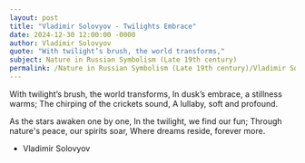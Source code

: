 ```yaml
---
layout: post
title: "Vladimir Solovyov - Twilights Embrace"
date: 2024-12-30 12:00:00 -0000
author: Vladimir Solovyov
quote: "With twilight’s brush, the world transforms,"
subject: Nature in Russian Symbolism (Late 19th century)
permalink: /Nature in Russian Symbolism (Late 19th century)/Vladimir Solovyov/Vladimir Solovyov - Twilights Embrace
---
```


With twilight’s brush, the world transforms,
In dusk’s embrace, a stillness warms;
The chirping of the crickets sound,
A lullaby, soft and profound.

As the stars awaken one by one,
In the twilight, we find our fun;
Through nature's peace, our spirits soar,
Where dreams reside, forever more.

- Vladimir Solovyov
